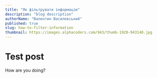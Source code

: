```yaml
---
title: "Як фільтрувати інформацію"
description: "blog description"
authorName: "Валентин Василевський"
published: true
slug: how-to-filter-information
thumbnail: https://images.alphacoders.com/943/thumb-1920-943148.jpg
---
```


# Test post

How are you doing?

